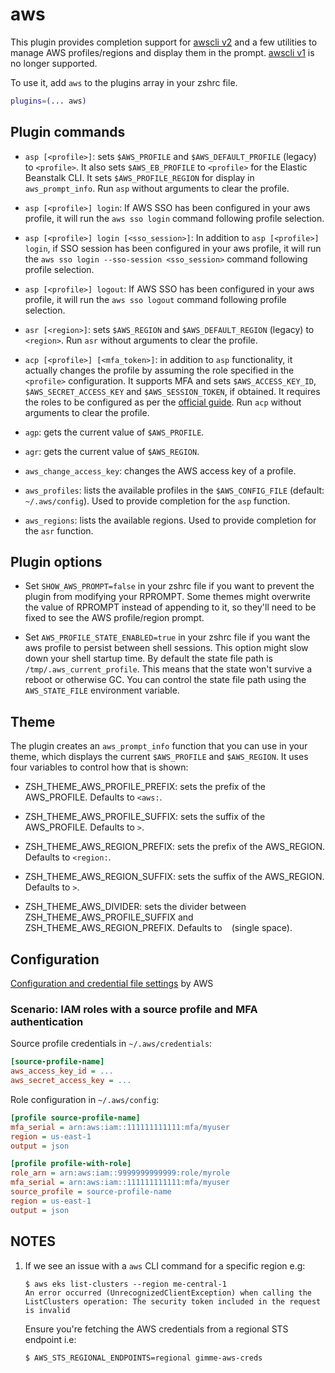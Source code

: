 # aws

This plugin provides completion support for [awscli v2](https://awscli.amazonaws.com/v2/documentation/api/latest/reference/index.html)
and a few utilities to manage AWS profiles/regions and display them in the prompt.
[awscli v1](https://docs.aws.amazon.com/cli/latest/userguide/cliv2-migration.html) is no longer supported.

To use it, add `aws` to the plugins array in your zshrc file.

```zsh
plugins=(... aws)
```

## Plugin commands

* `asp [<profile>]`: sets `$AWS_PROFILE` and `$AWS_DEFAULT_PROFILE` (legacy) to `<profile>`.
  It also sets `$AWS_EB_PROFILE` to `<profile>` for the Elastic Beanstalk CLI. It sets `$AWS_PROFILE_REGION` for display in `aws_prompt_info`.
  Run `asp` without arguments to clear the profile.
* `asp [<profile>] login`: If AWS SSO has been configured in your aws profile, it will run the `aws sso login` command following profile selection.
* `asp [<profile>] login [<sso_session>]`: In addition to `asp [<profile>] login`, if SSO session has been configured in your aws profile, it will run the `aws sso login --sso-session <sso_session>` command following profile selection.
* `asp [<profile>] logout`: If AWS SSO has been configured in your aws profile, it will run the `aws sso logout` command following profile selection.

* `asr [<region>]`: sets `$AWS_REGION` and `$AWS_DEFAULT_REGION` (legacy) to `<region>`.
  Run `asr` without arguments to clear the profile.

* `acp [<profile>] [<mfa_token>]`: in addition to `asp` functionality, it actually changes
   the profile by assuming the role specified in the `<profile>` configuration. It supports
   MFA and sets `$AWS_ACCESS_KEY_ID`, `$AWS_SECRET_ACCESS_KEY` and `$AWS_SESSION_TOKEN`, if
   obtained. It requires the roles to be configured as per the
   [official guide](https://docs.aws.amazon.com/cli/latest/userguide/cli-configure-role.html).
   Run `acp` without arguments to clear the profile.

* `agp`: gets the current value of `$AWS_PROFILE`.

* `agr`: gets the current value of `$AWS_REGION`.

* `aws_change_access_key`: changes the AWS access key of a profile.

* `aws_profiles`: lists the available profiles in the  `$AWS_CONFIG_FILE` (default: `~/.aws/config`).
  Used to provide completion for the `asp` function.

* `aws_regions`: lists the available regions.
  Used to provide completion for the `asr` function.

## Plugin options

* Set `SHOW_AWS_PROMPT=false` in your zshrc file if you want to prevent the plugin from modifying your RPROMPT.
  Some themes might overwrite the value of RPROMPT instead of appending to it, so they'll need to be fixed to
  see the AWS profile/region prompt.

* Set `AWS_PROFILE_STATE_ENABLED=true` in your zshrc file if you want the aws profile to persist between shell sessions.
  This option might slow down your shell startup time.
  By default the state file path is `/tmp/.aws_current_profile`. This means that the state won't survive a reboot or otherwise GC.
  You can control the state file path using the `AWS_STATE_FILE` environment variable.

## Theme

The plugin creates an `aws_prompt_info` function that you can use in your theme, which displays
the current `$AWS_PROFILE` and `$AWS_REGION`. It uses four variables to control how that is shown:

* ZSH_THEME_AWS_PROFILE_PREFIX: sets the prefix of the AWS_PROFILE. Defaults to `<aws:`.

* ZSH_THEME_AWS_PROFILE_SUFFIX: sets the suffix of the AWS_PROFILE. Defaults to `>`.

* ZSH_THEME_AWS_REGION_PREFIX: sets the prefix of the AWS_REGION. Defaults to `<region:`.

* ZSH_THEME_AWS_REGION_SUFFIX: sets the suffix of the AWS_REGION. Defaults to `>`.

* ZSH_THEME_AWS_DIVIDER: sets the divider between ZSH_THEME_AWS_PROFILE_SUFFIX and ZSH_THEME_AWS_REGION_PREFIX. Defaults to ` ` (single space).

## Configuration

[Configuration and credential file settings](https://docs.aws.amazon.com/cli/latest/userguide/cli-configure-files.html) by AWS

### Scenario: IAM roles with a source profile and MFA authentication

Source profile credentials in `~/.aws/credentials`:

```ini
[source-profile-name]
aws_access_key_id = ...
aws_secret_access_key = ...
```

Role configuration in `~/.aws/config`:

```ini
[profile source-profile-name]
mfa_serial = arn:aws:iam::111111111111:mfa/myuser
region = us-east-1
output = json

[profile profile-with-role]
role_arn = arn:aws:iam::9999999999999:role/myrole
mfa_serial = arn:aws:iam::111111111111:mfa/myuser
source_profile = source-profile-name
region = us-east-1
output = json
```

## NOTES
1. If we see an issue with a `aws` CLI command for a specific region e.g:
   ```shell
   $ aws eks list-clusters --region me-central-1
   An error occurred (UnrecognizedClientException) when calling the ListClusters operation: The security token included in the request is invalid
   ```
   Ensure you're fetching the AWS credentials from a regional STS endpoint i.e:
   ```shell
   $ AWS_STS_REGIONAL_ENDPOINTS=regional gimme-aws-creds
   ```

